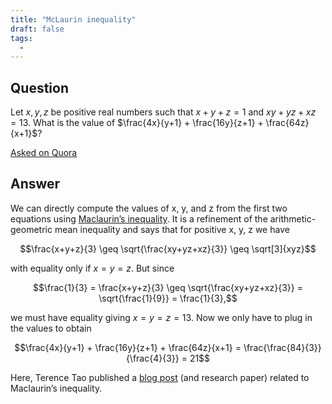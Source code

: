 ```yaml
---
title: "McLaurin inequality"
draft: false
tags:
  - 
---
```

 
## Question
Let $x, y, z$ be positive real numbers such that $x+y+z=1$ and $xy+yz+xz=13$. What is the value of $\frac{4x}{y+1} + \frac{16y}{z+1} + \frac{64z}{x+1}$?

[Asked on Quora](https://www.quora.com/Let-x-y-z-be-positive-real-numbers-such-that-x-y-z-1-and-xy-yz-xz-frac-1-3-What-is-the-value-of-frac-4x-y-1-frac-16y-z-1-frac-64z-x-1)

## Answer
We can directly compute the values of x, y, and z from the first two equations using [Maclaurin’s inequality](https://en.wikipedia.org/wiki/Maclaurin%27s_inequality). It is a refinement of the arithmetic-geometric mean inequality and says that for positive x, y, z we have

$$\frac{x+y+z}{3} \geq \sqrt{\frac{xy+yz+xz}{3}} \geq \sqrt[3]{xyz}$$

with equality only if $x=y=z$. But since

$$\frac{1}{3} = \frac{x+y+z}{3} \geq \sqrt{\frac{xy+yz+xz}{3}} = \sqrt{\frac{1}{9}} = \frac{1}{3},$$

we must have equality giving $x=y=z=13$. Now we only have to plug in the values to obtain

$$\frac{4x}{y+1} + \frac{16y}{z+1} + \frac{64z}{x+1} = \frac{\frac{84}{3}}{\frac{4}{3}} = 21$$

Here, Terence Tao published a [blog post](https://terrytao.wordpress.com/2023/10/10/a-maclaurin-type-inequality/) (and research paper) related to Maclaurin’s inequality.
